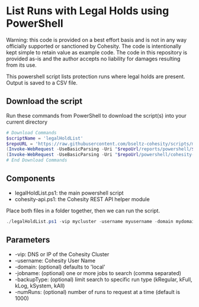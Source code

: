 # List Runs with Legal Holds using PowerShell

Warning: this code is provided on a best effort basis and is not in any way officially supported or sanctioned by Cohesity. The code is intentionally kept simple to retain value as example code. The code in this repository is provided as-is and the author accepts no liability for damages resulting from its use.

This powershell script lists protection runs where legal holds are present. Output is saved to a CSV file.

## Download the script

Run these commands from PowerShell to download the script(s) into your current directory

```powershell
# Download Commands
$scriptName = 'legalHoldList'
$repoURL = 'https://raw.githubusercontent.com/bseltz-cohesity/scripts/master'
(Invoke-WebRequest -UseBasicParsing -Uri "$repoUrl/reports/powershell/$scriptName/$scriptName.ps1").content | Out-File "$scriptName.ps1"; (Get-Content "$scriptName.ps1") | Set-Content "$scriptName.ps1"
(Invoke-WebRequest -UseBasicParsing -Uri "$repoUrl/powershell/cohesity-api/cohesity-api.ps1").content | Out-File cohesity-api.ps1; (Get-Content cohesity-api.ps1) | Set-Content cohesity-api.ps1
# End Download Commands
```

## Components

* legalHoldList.ps1: the main powershell script
* cohesity-api.ps1: the Cohesity REST API helper module

Place both files in a folder together, then we can run the script.

```powershell
./legalHoldList.ps1 -vip mycluster -username myusername -domain mydomain
```

## Parameters

* -vip: DNS or IP of the Cohesity Cluster
* -username: Cohesity User Name
* -domain: (optional) defaults to 'local'
* -jobname: (optional) one or more jobs to search (comma separated)
* -backupType: (optional) limit search to specific run type (kRegular, kFull, kLog, kSystem, kAll)
* -numRuns: (optional) number of runs to request at a time (default is 1000)
